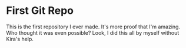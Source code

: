 # First Git Repo
This is the first repository I ever made. 
It's more proof that I'm amazing. Who thought it was even possible?
Look, I did this all by myself without Kira's help. 